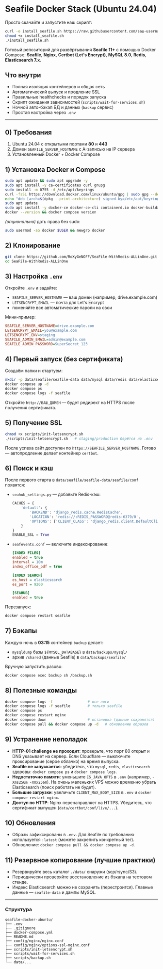 # Seafile Docker Stack (Ubuntu 24.04)
Просто скачайте и запустите наш скрипт:

```bash
curl -o install_seafile.sh https://raw.githubusercontent.com/ваш-username/ваш-репозиторий/main/install_seafile.sh
chmod +x install_seafile.sh
./install_seafile.sh
```
Готовый репозиторий для развёртывания **Seafile 11+** с помощью Docker Compose:
**Seafile**, **Nginx**, **Certbot (Let's Encrypt)**, **MySQL 8.0**, **Redis**, **Elasticsearch 7.x**.

## Что внутри
- Полная изоляция контейнеров и общая сеть
- Автоматический выпуск и продление SSL
- Правильные healthchecks и порядок запуска
- Скрипт ожидания зависимостей (`scripts/wait-for-services.sh`)
- Ночной авто-бэкап БД и данных (`backup` сервис)
- Простая настройка через `.env`

---

## 0) Требования
1. Ubuntu 24.04 с открытыми портами **80** и **443**
2. Домен `SEAFILE_SERVER_HOSTNAME` с A-записью на IP сервера
3. Установленный Docker + Docker Compose

## 1) Установка Docker и Compose
```bash
sudo apt update && sudo apt upgrade -y
sudo apt install -y ca-certificates curl gnupg
sudo install -m 0755 -d /etc/apt/keyrings
curl -fsSL https://download.docker.com/linux/ubuntu/gpg | sudo gpg --dearmor -o /etc/apt/keyrings/docker.gpg
echo "deb [arch=$(dpkg --print-architecture) signed-by=/etc/apt/keyrings/docker.gpg] https://download.docker.com/linux/ubuntu $(. /etc/os-release && echo $UBUNTU_CODENAME) stable" | sudo tee /etc/apt/sources.list.d/docker.list > /dev/null
sudo apt update
sudo apt install -y docker-ce docker-ce-cli containerd.io docker-buildx-plugin docker-compose-plugin
docker --version && docker compose version
```
*(опционально)* дать права без sudo:
```bash
sudo usermod -aG docker $USER && newgrp docker
```

## 2) Клонирование
```bash
git clone https://github.com/RoXyGeNOFF/SeaFile-WithRedis-ALLinOne.git
cd SeaFile-WithRedis-ALLinOne
```

## 3) Настройка `.env`
Откройте `.env` и задайте:
- `SEAFILE_SERVER_HOSTNAME` — ваш домен (например, drive.example.com)
- `LETSENCRYPT_EMAIL` — почта для Let's Encrypt
- поменяйте все автоматические пароли на свои

Мини-пример:
```ini
SEAFILE_SERVER_HOSTNAME=drive.example.com
LETSENCRYPT_EMAIL=you@example.com
LETSENCRYPT_ENV=staging
SEAFILE_ADMIN_EMAIL=admin@example.com
SEAFILE_ADMIN_PASSWORD=SuperSecret_123
```

## 4) Первый запуск (без сертификата)
Создаём папки и стартуем:
```bash
mkdir -p data/seafile/seafile-data data/mysql data/redis data/elasticsearch data/certbot/{conf,www} data/backups
docker compose up -d
docker compose ps
docker compose logs -f seafile
```

Откройте `http://ВАШ_ДОМЕН` — будет редирект на HTTPS после получения сертификата.

## 5) Получение SSL
```bash
chmod +x scripts/init-letsencrypt.sh
./scripts/init-letsencrypt.sh   # staging/production берётся из .env
```
После успеха сайт доступен по `https://SEAFILE_SERVER_HOSTNAME`.
Готово — автопродление делает контейнер `certbot`.

## 6) Поиск и кэш
После первого старта в `data/seafile/seafile-data/seafile/conf` появятся:
- `seahub_settings.py` — добавьте Redis-кэш:
  ```python
  CACHES = {
      'default': {
          'BACKEND': 'django_redis.cache.RedisCache',
          'LOCATION': 'redis://:REDIS_PASSWORD@redis:6379/0',
          'OPTIONS': {'CLIENT_CLASS': 'django_redis.client.DefaultClient','IGNORE_EXCEPTIONS': True}
      }
  }
  ENABLE_SSL = True
  ```
- `seafevents.conf` — включите индексирование:
  ```ini
  [INDEX FILES]
  enabled = true
  interval = 10m
  index_office_pdf = true

  [INDEX SEARCH]
  es_host = elasticsearch
  es_port = 9200

  [SEAHUB]
  enabled = true
  ```
Перезапуск:
```bash
docker compose restart seafile
```

## 7) Бэкапы
Каждую ночь в **03:15** контейнер `backup` делает:
- `mysqldump` базы `${MYSQL_DATABASE}` в `data/backups/mysql/`
- архив `/shared` (данные Seafile) в `data/backups/seafile/`

Вручную запустить разово:
```bash
docker compose exec backup sh /backup.sh
```

## 8) Полезные команды
```bash
docker compose logs -f                # все логи
docker compose logs -f seafile        # только seafile
docker compose ps
docker compose restart nginx
docker compose down                   # остановка (данные сохранятся)
docker compose pull && docker compose up -d   # обновление образов
```

## 9) Устранение неполадок
- **HTTP-01 challenge не проходит**: проверьте, что порт 80 открыт и DNS указывает на сервер. Если Cloudflare — выключите проксирование (серое облачко) на время выпуска.
- **Seafile не запускается**: убедитесь, что `mysql`, `redis`, `elasticsearch` здоровы: `docker compose ps` и `docker compose logs`.
- **Недостаточно памяти**: уменьшите `ES_JAVA_OPTS` в `.env` (например, `-Xms256m -Xmx256m`). На очень маленьких VPS можно временно убрать Elasticsearch (поиск работать не будет).
- **Большие загрузки**: увеличьте `CLIENT_MAX_BODY_SIZE` в `.env` и `docker compose restart nginx`.
- **Доступ по HTTP**: Nginx перенаправляет на HTTPS. Убедитесь, что сертификат выпущен (`data/certbot/conf/live/...`).

## 10) Обновления
- Образы зафиксированы в `.env`. Для Seafile по требованию используется `:latest` (можете закрепить конкретный тег).
- Обновление: `docker compose pull && docker compose up -d`.

## 11) Резервное копирование (лучшие практики)
- Резервируйте весь каталог `./data/` снаружи (scp/rsync/S3).
- Периодически проверяйте восстановление из бэкапа на тестовом стенде.
- Индекс Elasticsearch можно не сохранять (перестроится). Главные данные — `seafile-data` и дампы MySQL.

---
### Структура
```
seafile-docker-ubuntu/
├── .env
├── .gitignore
├── docker-compose.yml
├── README.md
├── config/nginx/nginx.conf
├── config/nginx/options-ssl-nginx.conf
├── scripts/init-letsencrypt.sh
├── scripts/wait-for-services.sh
├── scripts/backup.sh
└── data/...
```
